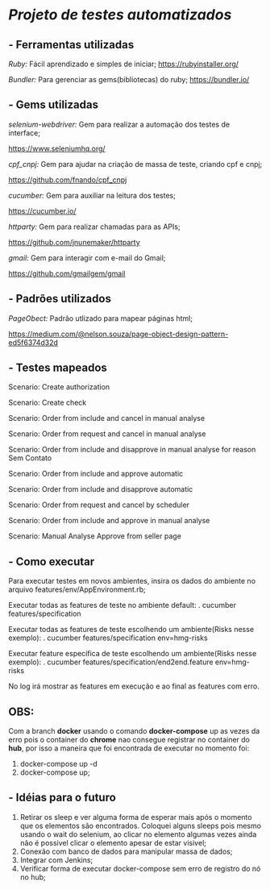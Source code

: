 ***<h1>Projeto de testes automatizados</h1>***

<h2>- Ferramentas utilizadas</h2>

*Ruby:* Fácil aprendizado e simples de iniciar;
https://rubyinstaller.org/

*Bundler:* Para gerenciar as gems(bibliotecas) do ruby;
https://bundler.io/


<h2>- Gems utilizadas</h2>

*selenium-webdriver:* Gem para realizar a automação dos testes de interface;

https://www.seleniumhq.org/

*cpf_cnpj:* Gem para ajudar na criação de massa de teste, criando cpf e cnpj;

https://github.com/fnando/cpf_cnpj

*cucumber:* Gem para auxiliar na leitura dos testes;

https://cucumber.io/

*httparty:* Gem para realizar chamadas para as APIs;

https://github.com/jnunemaker/httparty

*gmail:* Gem para interagir com e-mail do Gmail;

https://github.com/gmailgem/gmail

<h2>- Padrões utilizados</h2>

*PageObect:* Padrão utlizado para mapear páginas html; 

https://medium.com/@nelson.souza/page-object-design-pattern-ed5f6374d32d

<h2>- Testes mapeados</h2>

Scenario: Create authorization

Scenario: Create check

Scenario: Order from include and cancel in manual analyse

Scenario: Order from request and cancel in manual analyse

Scenario: Order from include and disapprove in manual analyse for reason Sem Contato

Scenario: Order from include and approve automatic

Scenario: Order from include and disapprove automatic

Scenario: Order from request and cancel by scheduler

Scenario: Order from include and approve in manual analyse

Scenario: Manual Analyse Approve from seller page


<h2>- Como executar</h2>

Para executar testes em novos ambientes, insira os dados do ambiente no arquivo features/env/AppEnvironment.rb;

Executar todas as features de teste no ambiente default:
. cucumber features/specification

Executar todas as features de teste escolhendo um ambiente(Risks nesse exemplo):
. cucumber features/specification env=hmg-risks

Executar feature específica de teste escolhendo um ambiente(Risks nesse exemplo):
. cucumber features/specification/end2end.feature env=hmg-risks

No log irá mostrar as features em execução e ao final as features com erro.

<h2>OBS:</h2>

Com a branch **docker** usando o comando **docker-compose** up as vezes da erro pois o container do **chrome** nao consegue registrar no container do **hub**, por isso a maneira que foi encontrada de executar no momento foi:
1. docker-compose up -d
2. docker-compose up;


<h2>- Idéias para o futuro</h2>

1. Retirar os sleep e ver alguma forma de esperar mais após o momento que os elementos são encontrados. Coloquei alguns sleeps pois mesmo usando o wait do selenium, ao clicar no elemento algumas vezes ainda não é possivel clicar o elemento apesar de estar visivel;
2. Conexão com banco de dados para manipular massa de dados;
3. Integrar com Jenkins;
4. Verificar forma de executar docker-compose sem erro de registro do nó no hub;
